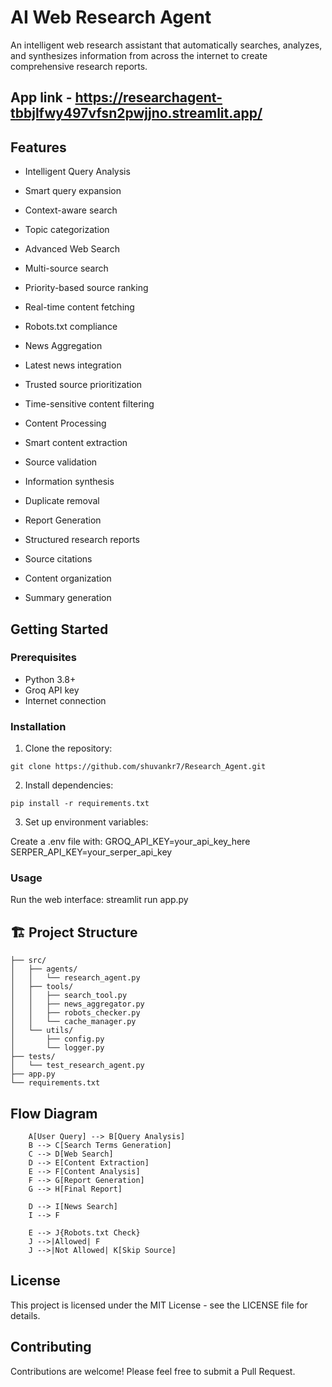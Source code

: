 # AI Web Research Agent 

An intelligent web research assistant that automatically searches, analyzes, and synthesizes information from across the internet to create comprehensive research reports.
## App link - https://researchagent-tbbjlfwy497vfsn2pwjjno.streamlit.app/

##  Features

-  Intelligent Query Analysis
  - Smart query expansion
  - Context-aware search
  - Topic categorization

-  Advanced Web Search
  - Multi-source search
  - Priority-based source ranking
  - Real-time content fetching
  - Robots.txt compliance

-  News Aggregation
  - Latest news integration
  - Trusted source prioritization
  - Time-sensitive content filtering

-  Content Processing
  - Smart content extraction
  - Source validation
  - Information synthesis
  - Duplicate removal

-  Report Generation
  - Structured research reports
  - Source citations
  - Content organization
  - Summary generation

##  Getting Started

### Prerequisites
- Python 3.8+
- Groq API key
- Internet connection

### Installation

1. Clone the repository:
```
git clone https://github.com/shuvankr7/Research_Agent.git
```
2. Install dependencies:
```
pip install -r requirements.txt
```
3. Set up environment variables:

Create a .env file with:
GROQ_API_KEY=your_api_key_here
SERPER_API_KEY=your_serper_api_key

### Usage
Run the web interface:
streamlit run app.py

## 🏗 Project Structure

```ai-web-research-agent/
├── src/
│   ├── agents/
│   │   └── research_agent.py
│   ├── tools/
│   │   ├── search_tool.py
│   │   ├── news_aggregator.py
│   │   ├── robots_checker.py
│   │   └── cache_manager.py
│   └── utils/
│       ├── config.py
│       └── logger.py
├── tests/
│   └── test_research_agent.py
├── app.py
└── requirements.txt
```

##  Flow Diagram
```graph TD
    A[User Query] --> B[Query Analysis]
    B --> C[Search Terms Generation]
    C --> D[Web Search]
    D --> E[Content Extraction]
    E --> F[Content Analysis]
    F --> G[Report Generation]
    G --> H[Final Report]
    
    D --> I[News Search]
    I --> F
    
    E --> J{Robots.txt Check}
    J -->|Allowed| F
    J -->|Not Allowed| K[Skip Source]
```

##  License
This project is licensed under the MIT License - see the LICENSE file for details.

##  Contributing
Contributions are welcome! Please feel free to submit a Pull Request.

